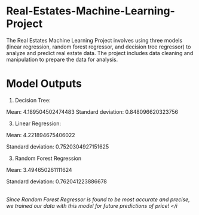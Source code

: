 # Real-Estates-Machine-Learning-Project
 The Real Estates Machine Learning Project involves using three models (linear regression, random forest regressor, and decision tree regressor) to analyze and predict real estate data. The project includes data cleaning and manipulation to prepare the data for analysis.

<a href="https://github.com/Sharmaa99/Real-Estates-Machine-Learning-Project/blob/aa8d7e727601f7a3a8be26320c8f1d76b294bb1a/download.png"></a>
# Model Outputs
1. Decision Tree:
   
Mean: 4.189504502474483 Standard deviation: 0.848096620323756

3. Linear Regression:

Mean: 4.221894675406022

Standard deviation: 0.7520304927151625

3. Random Forest Regression

Mean: 3.494650261111624

Standard deviation: 0.762041223886678

<br><i>Since Random Forest Regressor is found to be most accurate and precise, we trained our data with this model for future predictions of price!
</i
